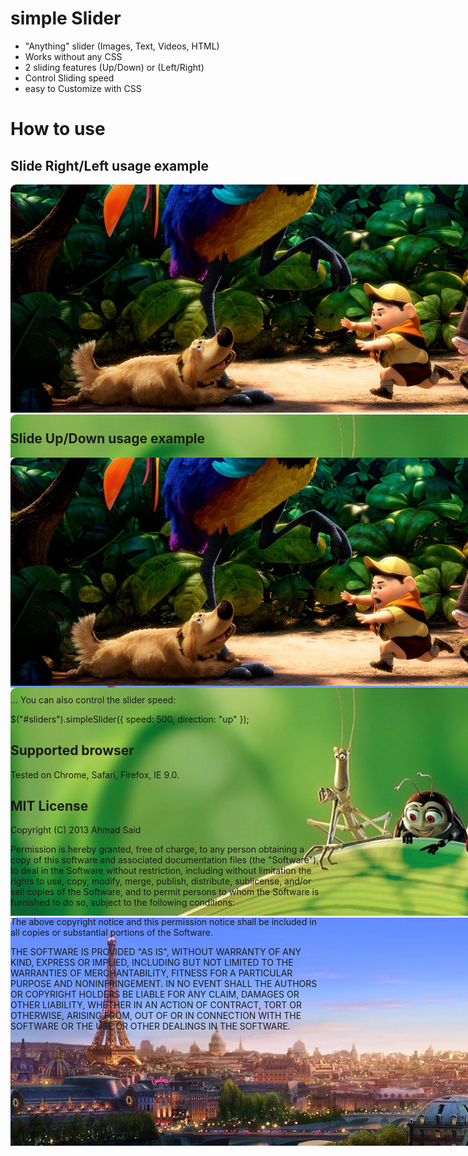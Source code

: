 simple Slider
============

- "Anything" slider (Images, Text, Videos, HTML)
- Works without any CSS
- 2 sliding features (Up/Down) or (Left/Right)
- Control Sliding speed
- easy to Customize with CSS

How to use
============

Slide Right/Left usage example
-------
<!DOCTYPE html>
<html>
<head>
  <script type='text/javascript' src='http://code.jquery.com/jquery-1.9.1.js'></script>
  <script type='text/javascript' src='js/jquery.simpleslider.js'></script>
</head>

<body>
  <div id="sliders" style="width:1024px; height:365px;">
      <div class="slide"> <img src="images/1.jpg"/> </div>
      <div class="slide"> <img src="images/2.jpg"/> </div>
      <div class="slide"> <img src="images/3.jpg"/> </div> 
</div>

  <script type='text/javascript'>
    $("#sliders").simpleSlider();
  </script>

</body>
</html>

Slide Up/Down usage example
-------
<!DOCTYPE html>
<html>
<head>
  <script type='text/javascript' src='http://code.jquery.com/jquery-1.9.1.js'></script>
  <script type='text/javascript' src='js/jquery.simpleslider.js'></script>
</head>

<body>
  <div id="sliders" style="width:1024px; height:365px;">
      <div class="slide"> <img src="images/1.jpg"/> </div>
      <div class="slide"> <img src="images/2.jpg"/> </div>
      <div class="slide"> <img src="images/3.jpg"/> </div> 
</div>

  <script type='text/javascript'>
    $("#sliders").simpleSlider({ direction: "up" });
  </script>

</body>
</html>

... You can also control the slider speed:

$("#sliders").simpleSlider({ speed: 500, direction: "up" });


Supported browser
-------

Tested on Chrome, Safari, Firefox, IE 9.0.

MIT License
-------

Copyright (C) 2013 Ahmad Said

Permission is hereby granted, free of charge, to any person obtaining a copy of
this software and associated documentation files (the "Software"), to deal in
the Software without restriction, including without limitation the rights to
use, copy, modify, merge, publish, distribute, sublicense, and/or sell copies of
 the Software, and to permit persons to whom the Software is furnished to do so,
subject to the following conditions:

The above copyright notice and this permission notice shall be included in all
copies or substantial portions of the Software.

THE SOFTWARE IS PROVIDED "AS IS", WITHOUT WARRANTY OF ANY KIND, EXPRESS OR
IMPLIED, INCLUDING BUT NOT LIMITED TO THE WARRANTIES OF MERCHANTABILITY, FITNESS
FOR A PARTICULAR PURPOSE AND NONINFRINGEMENT. IN NO EVENT SHALL THE AUTHORS OR
COPYRIGHT HOLDERS BE LIABLE FOR ANY CLAIM, DAMAGES OR OTHER LIABILITY, WHETHER
IN AN ACTION OF CONTRACT, TORT OR OTHERWISE, ARISING FROM, OUT OF OR IN
CONNECTION WITH THE SOFTWARE OR THE USE OR OTHER DEALINGS IN THE SOFTWARE.
